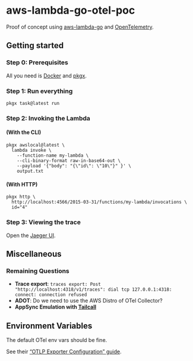 # aws-lambda-go-otel-poc

Proof of concept using [aws-lambda-go][aws-lambda-go] and [OpenTelemetry][otel].

[aws-lambda-go]: https://github.com/aws/aws-lambda-go
[otel]: https://opentelemetry.io/

## Getting started

### Step 0: Prerequisites

All you need is [Docker][docker] and [pkgx][pkgx].

[docker]: https://www.docker.com/
[pkgx]: https://pkgx.sh/

### Step 1: Run everything

```shell
pkgx task@latest run
```

### Step 2: Invoking the Lambda

#### (With the CLI)

```shell
pkgx awslocal@latest \
  lambda invoke \
    --function-name my-lambda \
    --cli-binary-format raw-in-base64-out \
    --payload '{"body": "{\"id\": \"10\"}" }' \
    output.txt
```

#### (With HTTP)

```shell
pkgx http \
  http://localhost:4566/2015-03-31/functions/my-lambda/invocations \
  id="4"
```

### Step 3: Viewing the trace

Open the [Jaeger UI][jaeger-ui].

[jaeger-ui]: http://localhost:16686

## Miscellaneous

### Remaining Questions

- **Trace export**: `traces export: Post "http://localhost:4318/v1/traces": dial tcp 127.0.0.1:4318: connect: connection refused`
- **ADOT**: Do we need to use the AWS Distro of OTel Collector?
- **AppSync Emulation with [Tailcall](https://tailcall.run/)**

## Environment Variables

The default OTel env vars should be fine.

See their [“OTLP Exporter Configuration” guide][guide].

[guide]: https://opentelemetry.io/docs/languages/sdk-configuration/otlp-exporter/